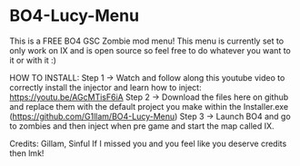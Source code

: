 # BO4-Lucy-Menu
This is a FREE BO4 GSC Zombie mod menu! 
This menu is currently set to only work on IX and is open source so feel free to do whatever you want to it or with it :)


HOW TO INSTALL:
Step 1 -> Watch and follow along this youtube video to correctly install the injector and learn how to inject: https://youtu.be/AGcMTisF6iA
Step 2 -> Download the files here on github and replace them with the default project you make within the Installer.exe (https://github.com/G1llam/BO4-Lucy-Menu)
Step 3 -> Launch BO4 and go to zombies and then inject when pre game and start the map called IX.



Credits:
Gillam,
Sinful
If I missed you and you feel like you deserve credits then lmk!
